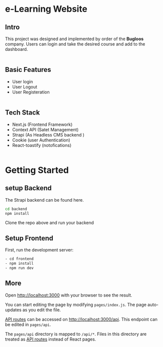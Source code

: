 # e-Learning Website

## Intro

This project was designed and implemented by order of the **Bugloos** company. Users can login and take the desired course and add to the dashboard.
\
&nbsp;

## Basic Features

- User login
- User Logout
- User Registeration
  \
  &nbsp;

## Tech Stack

- Next.js (Frontend Framework)
- Context API (Satet Management)
- Strapi (As Headless CMS backend )
- Cookie (user Authentication)
- React-toastify (notofications)
  \
  &nbsp;

# Getting Started

## setup Backend

The Strapi backend can be found here.

```bash
cd backend
npm install
```

Clone the repo above and run your backend

## Setup Frontend

First, run the development server:

```bash
- cd frontend
- npm install
- npm run dev
```

## More

Open [http://localhost:3000](http://localhost:3000) with your browser to see the result.

You can start editing the page by modifying `pages/index.js`. The page auto-updates as you edit the file.

[API routes](https://nextjs.org/docs/api-routes/introduction) can be accessed on [http://localhost:3000/api](http://localhost:3000/api/hello). This endpoint can be edited in `pages/api`.

The `pages/api` directory is mapped to `/api/*`. Files in this directory are treated as [API routes](https://nextjs.org/docs/api-routes/introduction) instead of React pages.
